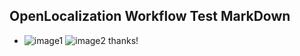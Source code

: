 ## OpenLocalization Workflow Test MarkDown
* ![image1](.\06fa9724-f660-4c15-b31a-ed8b716120e2.png)   ![image2](.\8bc48518-4f10-48c0-8510-6b85519ff1ca.png) 
thanks!